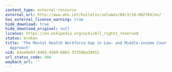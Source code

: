 ```yaml
---
content_type: external-resource
external_url: http://www.who.int/bulletin/volumes/89/3/10-082784/en/
has_external_license_warning: true
hide_download: true
hide_download_original: null
license: https://en.wikipedia.org/wiki/All_rights_reserved
status: broken
title: 'The Mental Health Workforce Gap in Low- and Middle-income Countries: A Needs-based
  Approach'
uid: 83ee8e93-8465-4509-b8b2-5f259ba20451
url_status_code: 404
wayback_url: ''
---
```

